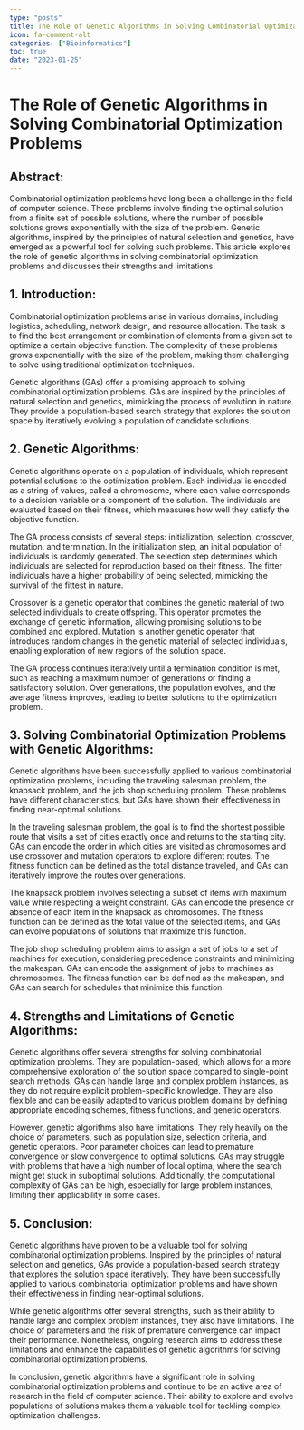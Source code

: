 ```yaml
---
type: "posts"
title: The Role of Genetic Algorithms in Solving Combinatorial Optimization Problems
icon: fa-comment-alt
categories: ["Bioinformatics"]
toc: true
date: "2023-01-25"
---
```




# The Role of Genetic Algorithms in Solving Combinatorial Optimization Problems

## Abstract:

Combinatorial optimization problems have long been a challenge in the field of computer science. These problems involve finding the optimal solution from a finite set of possible solutions, where the number of possible solutions grows exponentially with the size of the problem. Genetic algorithms, inspired by the principles of natural selection and genetics, have emerged as a powerful tool for solving such problems. This article explores the role of genetic algorithms in solving combinatorial optimization problems and discusses their strengths and limitations.

## 1. Introduction:

Combinatorial optimization problems arise in various domains, including logistics, scheduling, network design, and resource allocation. The task is to find the best arrangement or combination of elements from a given set to optimize a certain objective function. The complexity of these problems grows exponentially with the size of the problem, making them challenging to solve using traditional optimization techniques.

Genetic algorithms (GAs) offer a promising approach to solving combinatorial optimization problems. GAs are inspired by the principles of natural selection and genetics, mimicking the process of evolution in nature. They provide a population-based search strategy that explores the solution space by iteratively evolving a population of candidate solutions.

## 2. Genetic Algorithms:

Genetic algorithms operate on a population of individuals, which represent potential solutions to the optimization problem. Each individual is encoded as a string of values, called a chromosome, where each value corresponds to a decision variable or a component of the solution. The individuals are evaluated based on their fitness, which measures how well they satisfy the objective function.

The GA process consists of several steps: initialization, selection, crossover, mutation, and termination. In the initialization step, an initial population of individuals is randomly generated. The selection step determines which individuals are selected for reproduction based on their fitness. The fitter individuals have a higher probability of being selected, mimicking the survival of the fittest in nature.

Crossover is a genetic operator that combines the genetic material of two selected individuals to create offspring. This operator promotes the exchange of genetic information, allowing promising solutions to be combined and explored. Mutation is another genetic operator that introduces random changes in the genetic material of selected individuals, enabling exploration of new regions of the solution space.

The GA process continues iteratively until a termination condition is met, such as reaching a maximum number of generations or finding a satisfactory solution. Over generations, the population evolves, and the average fitness improves, leading to better solutions to the optimization problem.

## 3. Solving Combinatorial Optimization Problems with Genetic Algorithms:

Genetic algorithms have been successfully applied to various combinatorial optimization problems, including the traveling salesman problem, the knapsack problem, and the job shop scheduling problem. These problems have different characteristics, but GAs have shown their effectiveness in finding near-optimal solutions.

In the traveling salesman problem, the goal is to find the shortest possible route that visits a set of cities exactly once and returns to the starting city. GAs can encode the order in which cities are visited as chromosomes and use crossover and mutation operators to explore different routes. The fitness function can be defined as the total distance traveled, and GAs can iteratively improve the routes over generations.

The knapsack problem involves selecting a subset of items with maximum value while respecting a weight constraint. GAs can encode the presence or absence of each item in the knapsack as chromosomes. The fitness function can be defined as the total value of the selected items, and GAs can evolve populations of solutions that maximize this function.

The job shop scheduling problem aims to assign a set of jobs to a set of machines for execution, considering precedence constraints and minimizing the makespan. GAs can encode the assignment of jobs to machines as chromosomes. The fitness function can be defined as the makespan, and GAs can search for schedules that minimize this function.

## 4. Strengths and Limitations of Genetic Algorithms:

Genetic algorithms offer several strengths for solving combinatorial optimization problems. They are population-based, which allows for a more comprehensive exploration of the solution space compared to single-point search methods. GAs can handle large and complex problem instances, as they do not require explicit problem-specific knowledge. They are also flexible and can be easily adapted to various problem domains by defining appropriate encoding schemes, fitness functions, and genetic operators.

However, genetic algorithms also have limitations. They rely heavily on the choice of parameters, such as population size, selection criteria, and genetic operators. Poor parameter choices can lead to premature convergence or slow convergence to optimal solutions. GAs may struggle with problems that have a high number of local optima, where the search might get stuck in suboptimal solutions. Additionally, the computational complexity of GAs can be high, especially for large problem instances, limiting their applicability in some cases.

## 5. Conclusion:

Genetic algorithms have proven to be a valuable tool for solving combinatorial optimization problems. Inspired by the principles of natural selection and genetics, GAs provide a population-based search strategy that explores the solution space iteratively. They have been successfully applied to various combinatorial optimization problems and have shown their effectiveness in finding near-optimal solutions.

While genetic algorithms offer several strengths, such as their ability to handle large and complex problem instances, they also have limitations. The choice of parameters and the risk of premature convergence can impact their performance. Nonetheless, ongoing research aims to address these limitations and enhance the capabilities of genetic algorithms for solving combinatorial optimization problems.

In conclusion, genetic algorithms have a significant role in solving combinatorial optimization problems and continue to be an active area of research in the field of computer science. Their ability to explore and evolve populations of solutions makes them a valuable tool for tackling complex optimization challenges.